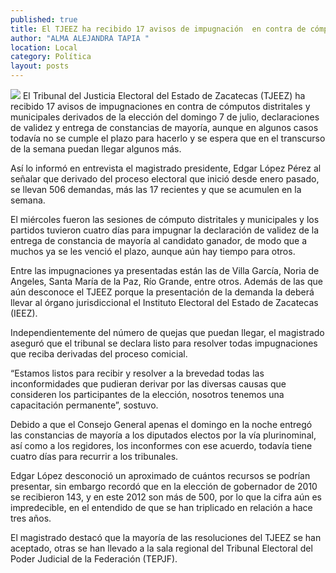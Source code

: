 ```yaml
---
published: true
title: El TJEEZ ha recibido 17 avisos de impugnación  en contra de cómputos distritales y municipales
author: "ALMA ALEJANDRA TAPIA "
location: Local
category: Política
layout: posts
---
```


![](http://i.imgur.com/Mj1TsH1m.jpg)
El Tribunal del Justicia Electoral del Estado de Zacatecas (TJEEZ) ha recibido 17 avisos de impugnaciones en contra de cómputos distritales y municipales derivados de la elección del domingo 7 de julio, declaraciones de validez y entrega de constancias de mayoría, aunque en algunos casos todavía no se cumple el plazo para hacerlo y se espera que en el transcurso de la semana puedan llegar algunos más. 

Así lo informó en entrevista el magistrado presidente, Edgar López Pérez al señalar que derivado del proceso electoral que inició desde enero pasado, se llevan 506 demandas, más las 17 recientes y que se acumulen en la semana. 

El miércoles fueron las sesiones de cómputo distritales y municipales y los partidos tuvieron cuatro días para impugnar la declaración de validez de la entrega de constancia de mayoría al candidato ganador, de modo que a muchos ya se les venció el plazo, aunque aún hay tiempo para otros. 

Entre las impugnaciones ya presentadas están las de Villa García, Noria de Angeles, Santa María de la Paz, Río Grande, entre otros. Además de las que aún desconoce el TJEEZ porque la presentación de la demanda la deberá llevar al órgano jurisdiccional el Instituto Electoral del Estado de Zacatecas (IEEZ).

Independientemente del número de quejas que puedan llegar, el magistrado aseguró que el tribunal se declara listo para resolver todas impugnaciones que reciba derivadas del proceso comicial. 

“Estamos listos para recibir y resolver a la brevedad todas las inconformidades que pudieran derivar por las diversas causas que consideren los participantes de la elección, nosotros tenemos una capacitación permanente”, sostuvo.

Debido a que el Consejo General apenas el domingo en la noche entregó las constancias de mayoría a los diputados electos por la vía plurinominal, así como a los regidores, los inconformes con ese acuerdo, todavía tiene cuatro días para recurrir a los tribunales.

Edgar López desconoció un aproximado de cuántos recursos se podrían presentar, sin embargo recordó que en la elección de gobernador de 2010 se recibieron 143, y en este 2012 son más de 500, por lo que la cifra aún es impredecible, en el entendido de que se han triplicado en relación a hace tres años.

El magistrado destacó que la mayoría de las resoluciones del TJEEZ se han aceptado, otras se han llevado a la sala regional del Tribunal Electoral del Poder Judicial de la Federación (TEPJF).
